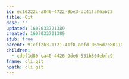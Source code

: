 ```yaml
---
id: ec16222c-a846-4722-8be3-dc41faf6ab22
title: Git
desc: ''
updated: 1607033721389
created: 1607033721389
stub: true
parent: 91cff2b3-1121-41f0-aefd-06a6d7e80111
children:
  - cdef1d80-ca40-4426-9de6-531b504ebfc9
fname: cli.git
hpath: cli.git
---
```



